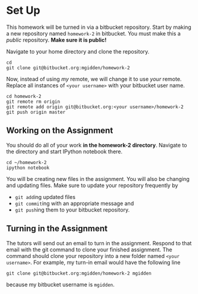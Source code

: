 # Set Up

This homework will be turned in via a bitbucket repository. Start by making a new repository named `homework-2` in bitbucket. You must make this a _public_ repository. **Make sure it is public!**

Navigate to your home directory and clone the repository.

    cd
	git clone git@bitbucket.org:mgidden/homework-2

Now, instead of using _my_ remote, we will change it to use _your_ remote. Replace all instances of `<your username>` with your bitbucket user name.

    cd homework-2
	git remote rm origin
	git remote add origin git@bitbucket.org:<your username>/homework-2
	git push origin master

## Working on the Assignment

You should do all of your work **in the homework-2 directory**. Navigate to the directory and start IPython notebook there.

    cd ~/homework-2
	ipython notebook

You will be creating new files in the assignment. You will also be changing and updating files. Make sure to update your repository frequently by

- `git add`ing updated files
- `git commit`ing with an appropriate message and
- `git push`ing them to your bitbucket repository.

## Turning in the Assignment

The tutors will send out an email to turn in the assignment. Respond to that email with the git command to clone your finished assignment. The command should clone your repository into a new folder named `<your username>`. For example, my turn-in email would have the following line

    git clone git@bitbucket.org:mgidden/homework-2 mgidden

because my bitbucket username is `mgidden`.
